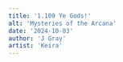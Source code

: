 ```yaml
---
title: '1.109 Ye Gods!'
alt: 'Mysteries of the Arcana'
date: '2024-10-03'
author: 'J Gray'
artist: 'Keira'
---
```

